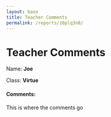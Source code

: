 ```yaml
---
layout: base
title: Teacher Comments
permalink: /reports/z0plq3n8/
---
```

# Teacher Comments

Name: **Joe**

Class: **Virtue**

#### Comments:

This is where the comments go
